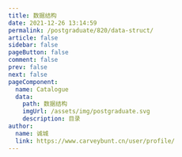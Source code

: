 ```yaml
---
title: 数据结构
date: 2021-12-26 13:14:59
permalink: /postgraduate/820/data-struct/
article: false
sidebar: false
pageButton: false
comment: false
prev: false
next: false
pageComponent: 
  name: Catalogue
  data: 
    path: 数据结构
    imgUrl: /assets/img/postgraduate.svg
    description: 目录
author: 
  name: 诚城
  link: https://www.carveybunt.cn/user/profile/
---
```

